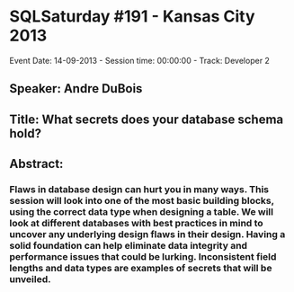 # SQLSaturday #191 - Kansas City 2013
Event Date: 14-09-2013 - Session time: 00:00:00 - Track: Developer 2
## Speaker: Andre DuBois
## Title: What secrets does your database schema hold?
## Abstract:
### Flaws in database design can hurt you in many ways. This session will look into one of the most basic building blocks, using the correct data type when designing a table. We will look at different databases with best practices in mind to uncover any underlying design flaws in their design. Having a solid foundation can help eliminate data integrity and performance issues that could be lurking. Inconsistent field lengths and data types are examples of secrets that will be unveiled. 
